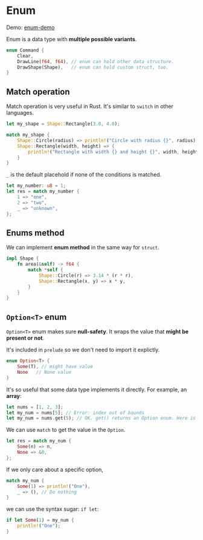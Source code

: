# Enum

Demo: [enum-demo](./enum-demo/)

Enum is a data type with **multiple possible variants**.

```rust
enum Command {
    Clear,
    DrawLine(f64, f64), // enum can hold other data structure.
    DrawShape(Shape),   // enum can hold custom struct, too.
}
```

## Match operation

Match operation is very useful in Rust. It's similar to `switch` in other languages.

```rust
let my_shape = Shape::Rectangle(3.0, 4.0);

match my_shape {
    Shape::Circle(radius) => println!("Circle with radius {}", radius),
    Shape::Rectangle(width, height) => {
        println!("Rectangle with width {} and height {}", width, height)
    }
}
```

`_` is the default placehold if none of the conditions is matched.

```rust
let my_number: u8 = 1;
let res = match my_number {
    1 => "one",
    2 => "two",
    _ => "unknown",
};
```

## Enums method

We can implement **enum method** in the same way for `struct`.

```rust
impl Shape {
    fn area(&self) -> f64 {
        match *self {
            Shape::Circle(r) => 3.14 * (r * r),
            Shape::Rectangle(x, y) => x * y,
        }
    }
}
```

## `Option<T>` enum

`Option<T>` enum makes sure **null-safety**. It wraps the value that **might be present or not**.

It's included in `prelude` so we don't need to import it explictly.

```rust
enum Option<T> {
    Some(T), // might have value
    None   // None value
}
```

It's so useful that some data type implements it directly. For example, an **array**:

```rust
let nums = [1, 2, 3];
let my_num = nums[5]; // Error: index out of bounds
let my_num = nums.get(5); // OK. get() returns an Option enum. Here is None.
```

We can use `match` to get the value in the `Option`.

```rust
let res = match my_num {
    Some(n) => n,
    None => &0,
};
```

If we only care about a specific option,

```rust
match my_num {
    Some(1) => println!("One"),
    _ => (), // Do nothing
}
```

we can use the syntax sugar: `if let`:

```rust
if let Some(1) = my_num {
    println!("One");
}
```
